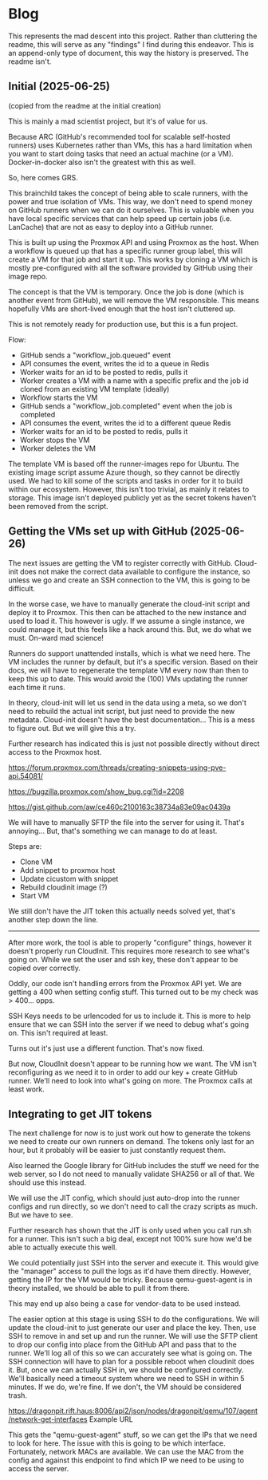 # Blog

This represents the mad descent into this project. Rather than cluttering the readme,
this will serve as any "findings" I find during this endeavor. This is an append-only
type of document, this way the history is preserved. The readme isn't.

## Initial (2025-06-25)
(copied from the readme at the initial creation)

This is mainly a mad scientist project, but it's of value for us.

Because ARC (GitHub's recommended tool for scalable self-hosted runners)
uses Kubernetes rather than VMs, this has a hard limitation when you want
to start doing tasks that need an actual machine (or a VM). Docker-in-docker
also isn't the greatest with this as well.

So, here comes GRS.

This brainchild takes the concept of being able to scale runners, with the
power and true isolation of VMs. This way, we don't need to spend money on
GitHub runners when we can do it ourselves. This is valuable when you have
local specific services that can help speed up certain jobs (i.e. LanCache)
that are not as easy to deploy into a GitHub runner.

This is built up using the Proxmox API and using Proxmox as the host. When
a workflow is queued up that has a specific runner group label, this will
create a VM for that job and start it up. This works by cloning a VM which
is mostly pre-configured with all the software provided by GitHub using their
image repo.

The concept is that the VM is temporary. Once the job is done (which is another
event from GitHub), we will remove the VM responsible. This means hopefully VMs
are short-lived enough that the host isn't cluttered up.

This is not remotely ready for production use, but this is a fun project.

Flow:
- GitHub sends a "workflow_job.queued" event
- API consumes the event, writes the id to a queue in Redis
- Worker waits for an id to be posted to redis, pulls it
- Worker creates a VM with a name with a specific prefix and the job id cloned
  from an existing VM template (ideally)
- Workflow starts the VM
- GitHub sends a "workflow_job.completed" event when the job is completed
- API consumes the event, writes the id to a different queue Redis
- Worker waits for an id to be posted to redis, pulls it
- Worker stops the VM
- Worker deletes the VM

The template VM is based off the runner-images repo for Ubuntu. The existing image
script assume Azure though, so they cannot be directly used. We had to kill some
of the scripts and tasks in order for it to build within our ecosystem. However,
this isn't too trivial, as mainly it relates to storage. This image isn't deployed
publicly yet as the secret tokens haven't been removed from the script.

## Getting the VMs set up with GitHub (2025-06-26)

The next issues are getting the VM to register correctly with GitHub. Cloud-init
does not make the correct data available to configure the instance, so unless we go
and create an SSH connection to the VM, this is going to be difficult.

In the worse case, we have to manually generate the cloud-init script and deploy it
to Proxmox. This then can be attached to the new instance and used to load it. This
however is ugly. If we assume a single instance, we could manage it, but this feels
like a hack around this. But, we do what we must. On-ward mad science!

Runners do support unattended installs, which is what we need here. The VM includes
the runner by default, but it's a specific version. Based on their docs, we will have
to regenerate the template VM every now than then to keep this up to date. This would
avoid the (100) VMs updating the runner each time it runs. 

In theory, cloud-init will let us send in the data using a meta, so we don't need to
rebuild the actual init script, but just need to provide the new metadata. Cloud-init
doesn't have the best documentation... This is a mess to figure out. But we will give
this a try. 

Further research has indicated this is just not possible directly without direct access
to the Proxmox host.

https://forum.proxmox.com/threads/creating-snippets-using-pve-api.54081/

https://bugzilla.proxmox.com/show_bug.cgi?id=2208

https://gist.github.com/aw/ce460c2100163c38734a83e09ac0439a

We will have to manually SFTP the file into the server for using it. That's annoying...
But, that's something we can manage to do at least.

Steps are:
- Clone VM
- Add snippet to proxmox host
- Update cicustom with snippet
- Rebuild cloudinit image (?)
- Start VM

We still don't have the JIT token this actually needs solved yet, that's another step 
down the line.

------

After more work, the tool is able to properly "configure" things, however it doesn't
properly run CloudInit. This requires more research to see what's going on. While we
set the user and ssh key, these don't appear to be copied over correctly.

Oddly, our code isn't handling errors from the Proxmox API yet. We are getting a 400
when setting config stuff. This turned out to be my check was > 400... opps.

SSH Keys needs to be urlencoded for us to include it. This is more to help ensure that
we can SSH into the server if we need to debug what's going on. This isn't required at 
least.

Turns out it's just use a different function. That's now fixed.

But now, CloudInit doesn't appear to be running how we want. The VM isn't reconfiguring
as we need it to in order to add our key + create GitHub runner. We'll need to look into
what's going on more. The Proxmox calls at least work.

## Integrating to get JIT tokens

The next challenge for now is to just work out how to generate the tokens we need to 
create our own runners on demand. The tokens only last for an hour, but it probably
will be easier to just constantly request them.

Also learned the Google library for GitHub includes the stuff we need for the web server,
so I do not need to manually validate SHA256 or all of that. We should use this instead.

We will use the JIT config, which should just auto-drop into the runner configs and run
directly, so we don't need to call the crazy scripts as much. But we have to see.

Further research has shown that the JIT is only used when you call run.sh for a runner.
This isn't such a big deal, except not 100% sure how we'd be able to actually execute 
this well.

We could potentially just SSH into the server and execute it. This would give the "manager"
access to pull the logs as it'd have them directly. However, getting the IP for the VM
would be tricky. Because qemu-guest-agent is in theory installed, we should be able to
pull it from there.

This may end up also being a case for vendor-data to be used instead. 

The easier option at this stage is using SSH to do the configurations.
We will update the cloud-init to just generate our user and place the key. Then, use SSH
to remove in and set up and run the runner. We will use the SFTP client to drop our config
into place from the GitHub API and pass that to the runner. We'll log all of this so we can
accurately see what is going on.
The SSH connection will have to plan for a possible reboot when cloudinit does it. But, 
once we can actually SSH in, we should be configured correctly. We'll basically need a
timeout system where we need to SSH in within 5 minutes. If we do, we're fine. If we don't,
the VM should be considered trash.

https://dragonpit.rift.haus:8006/api2/json/nodes/dragonpit/qemu/107/agent/network-get-interfaces
Example URL

This gets the "qemu-guest-agent" stuff, so we can get the IPs that we need to look for here.
The issue with this is going to be which interface. Fortunately, network MACs are available.
We can use the MAC from the config and against this endpoint to find which IP we need to be
using to access the server.